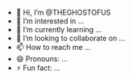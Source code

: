 - 👋 Hi, I’m @THEGHOSTOFUS
- 👀 I’m interested in ...
- 🌱 I’m currently learning ...
- 💞️ I’m looking to collaborate on ...
- 📫 How to reach me ...
- 😄 Pronouns: ...
- ⚡ Fun fact: ...

<!---
THEGHOSTOFUS/THEGHOSTOFUS is a ✨ special ✨ repository because its `README.md` (this file) appears on your GitHub profile.
You can click the Preview link to take a look at your changes.
--->
